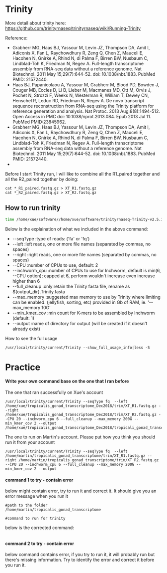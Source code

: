 # Trinity
More detail about trinity here: https://github.com/trinityrnaseq/trinityrnaseq/wiki/Running-Trinity

Reference:
   - Grabherr MG, Haas BJ, Yassour M, Levin JZ, Thompson DA, Amit I, Adiconis X, Fan L, Raychowdhury R, Zeng Q, Chen Z, Mauceli E, Hacohen N, Gnirke A, Rhind N, di Palma F, Birren BW, Nusbaum C, Lindblad-Toh K, Friedman N, Regev A. Full-length transcriptome assembly from RNA-seq data without a reference genome. Nat Biotechnol. 2011 May 15;29(7):644-52. doi: 10.1038/nbt.1883. PubMed PMID: 21572440.
  - Haas BJ, Papanicolaou A, Yassour M, Grabherr M, Blood PD, Bowden J, Couger MB, Eccles D, Li B, Lieber M, Macmanes MD, Ott M, Orvis J, Pochet N, Strozzi F, Weeks N, Westerman R, William T, Dewey CN, Henschel R, Leduc RD, Friedman N, Regev A. De novo transcript sequence reconstruction from RNA-seq using the Trinity platform for reference generation and analysis. Nat Protoc. 2013 Aug;8(8):1494-512. Open Access in PMC doi: 10.1038/nprot.2013.084. Epub 2013 Jul 11. PubMed PMID:23845962.
  - Grabherr MG, Haas BJ, Yassour M, Levin JZ, Thompson DA, Amit I, Adiconis X, Fan L, Raychowdhury R, Zeng Q, Chen Z, Mauceli E, Hacohen N, Gnirke A, Rhind N, di Palma F, Birren BW, Nusbaum C, Lindblad-Toh K, Friedman N, Regev A. Full-length transcriptome assembly from RNA-seq data without a reference genome. Nat Biotechnol. 2011 May 15;29(7):644-52. doi: 10.1038/nbt.1883. PubMed PMID: 21572440.
  - 

Before I start Trinity run, I will like to combine all the R1_paired together and all the R2_paired together by doing:
```
cat *_R1_paired.fastq.gz > XT_R1.fastq.gz
cat *_R2_paired.fastq.gz > XT_R2.fastq.gz
```

## How to run trinity
```bash
time /home/xue/software//home/xue/software/trinityrnaseq-Trinity-v2.5.1/Trinity --seqType fq  --left /home/xue/tropicalis_gonad_transcriptome_Dec2018/trim/XT_R1.fastq.gz --right /home/xue/tropicalis_gonad_transcriptome_Dec2018/trim/XT_R2.fastq.gz --CPU 20 --inchworm_cpu 6 --full_cleanup --max_memory 200G --min_kmer_cov 2 --output /home/xue/tropicalis_gonad_transcriptome_Dec2018/tropicali_gonad_transcriptome_trinityOut
```
Below is the explaination of what we included in the above command:
- --seqType <string>      :type of reads: ('fa' or 'fq')
- --left  <string>    :left reads, one or more file names (separated by commas, no spaces)
- --right <string>    :right reads, one or more file names (separated by commas, no spaces)
- --CPU <int>                     :number of CPUs to use, default: 2
- --inchworm_cpu <int>           :number of CPUs to use for Inchworm, default is min(6, --CPU option); capped at 6, perform wouldn't increase even increase higher than 6
-  --full_cleanup                  :only retain the Trinity fasta file, rename as ${output_dir}.Trinity.fasta
- --max_memory <string>      :suggested max memory to use by Trinity where limiting can be enabled. (jellyfish, sorting, etc) provided in Gb of RAM, ie.  '--max_memory 10G'
- --min_kmer_cov <int>           :min count for K-mers to be assembled by Inchworm (default: 1)
- --output <string>               :name of directory for output (will be created if it doesn't already exist)

How to see the full usage
```
/usr/local/trinity/current/Trinity --show_full_usage_info|less -S
```

# Practice
#### Write your own command base on the one that I ran before
The one that ran successfully on Xue's account
```
/usr/local/trinity/current/Trinity --seqType fq  --left /home/xue/tropicalis_gonad_transcriptome_Dec2018/trim/XT_R1.fastq.gz --right /home/xue/tropicalis_gonad_transcriptome_Dec2018/trim/XT_R2.fastq.gz --CPU 20 --inchworm_cpu 6 --full_cleanup --max_memory 200G --min_kmer_cov 2 --output /home/xue/tropicalis_gonad_transcriptome_Dec2018/tropicali_gonad_transcriptome_trinityOut
```
The one to run on Martin's account. Please put how you think you should run it from your account
```
/usr/local/trinity/current/Trinity --seqType fq  --left /home/martin/tropicalis_gonad_transcriptome/trim/XT_R1.fastq.gz --right /home/martin/tropicalis_gonad_transcriptome/trim/XT_R2.fastq.gz --CPU 20 --inchworm_cpu 6 --full_cleanup --max_memory 200G --min_kmer_cov 2 --output

```



#### command 1 to try - contain error
below might contain error, try to run it and correct it. It should give you an error message when you run it
```
#path to the folder
/home/martin/tropicalis_gonad_transcriptome

#command to run for trinity 

```
below is the corrected command:
```

```
#### command 2 to try - contain error
below command contains error, if you try to run it, it will probably run but there's missing information. Try to identify the error and correct it before you run it.  
```

```

